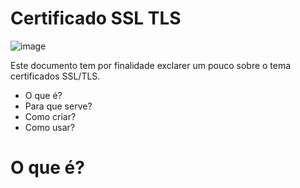 # Certificado SSL TLS
![image](https://github.com/elvikalinoski/Certificado-SSL-TLS/assets/19480157/18811aaa-97dd-4697-82e0-6644042cabe0)

Este documento tem por finalidade exclarer um pouco sobre o tema certificados SSL/TLS.

* O que é?
* Para que serve?
* Como criar?
* Como usar?


# O que é? 

